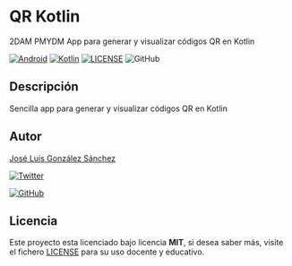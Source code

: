 # QR Kotlin

2DAM PMYDM App para generar y visualizar códigos QR en Kotlin

[![Android](https://img.shields.io/badge/App-Android-g)](https://www.android.com/intl/es_es/)
[![Kotlin](https://img.shields.io/badge/Code-Kotlin-blue)](https://kotlinlang.org/)
[![LICENSE](https://img.shields.io/badge/Lisence-MIT-green)](https://github.com/joseluisgs/TodoBD2020/blob/master/LICENSE)
![GitHub](https://img.shields.io/github/last-commit/joseluisgs/QRKotlin)

## Descripción

Sencilla app para generar y visualizar códigos QR en Kotlin

## Autor
[José Luis González Sánchez](https://twitter.com/joseluisgonsan) 

[![Twitter](https://img.shields.io/twitter/follow/joseluisgonsan?style=social)](https://twitter.com/joseluisgonsan)

[![GitHub](https://img.shields.io/github/followers/joseluisgs?style=social)](https://github.com/joseluisgs)

## Licencia

Este proyecto esta licenciado bajo licencia **MIT**, si desea saber más, visite el fichero [LICENSE](https://github.com/joseluisgs/QRKotlin/blob/master/LICENSE) para su uso docente y educativo.
